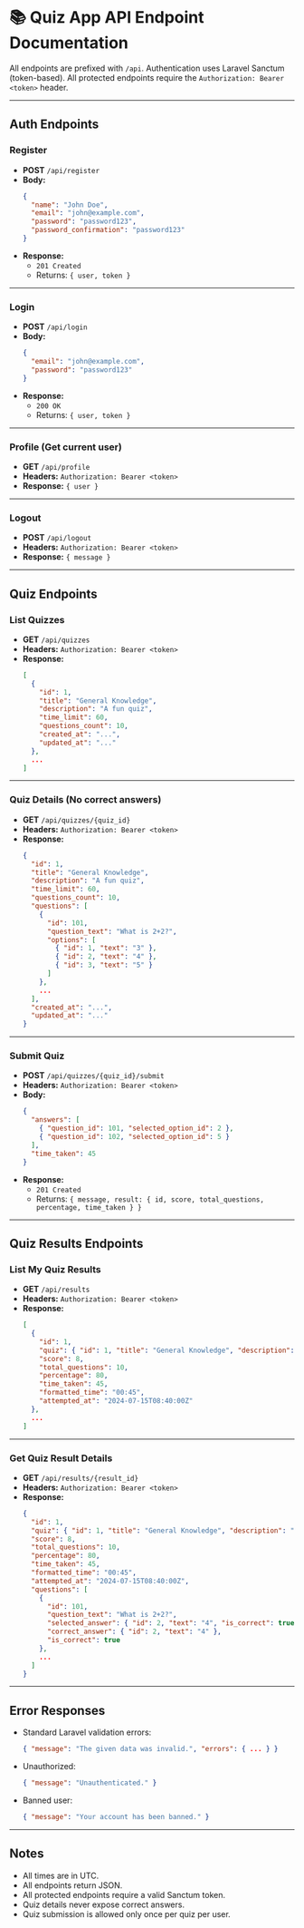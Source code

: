 # 📚 Quiz App API Endpoint Documentation

All endpoints are prefixed with `/api`.
Authentication uses Laravel Sanctum (token-based).
All protected endpoints require the `Authorization: Bearer <token>` header.

---

## Auth Endpoints

### Register
- **POST** `/api/register`
- **Body:**
  ```json
  {
    "name": "John Doe",
    "email": "john@example.com",
    "password": "password123",
    "password_confirmation": "password123"
  }
  ```
- **Response:**
  - `201 Created`
  - Returns: `{ user, token }`

---

### Login
- **POST** `/api/login`
- **Body:**
  ```json
  {
    "email": "john@example.com",
    "password": "password123"
  }
  ```
- **Response:**
  - `200 OK`
  - Returns: `{ user, token }`

---

### Profile (Get current user)
- **GET** `/api/profile`
- **Headers:** `Authorization: Bearer <token>`
- **Response:** `{ user }`

---

### Logout
- **POST** `/api/logout`
- **Headers:** `Authorization: Bearer <token>`
- **Response:** `{ message }`

---

## Quiz Endpoints

### List Quizzes
- **GET** `/api/quizzes`
- **Headers:** `Authorization: Bearer <token>`
- **Response:**
  ```json
  [
    {
      "id": 1,
      "title": "General Knowledge",
      "description": "A fun quiz",
      "time_limit": 60,
      "questions_count": 10,
      "created_at": "...",
      "updated_at": "..."
    },
    ...
  ]
  ```

---

### Quiz Details (No correct answers)
- **GET** `/api/quizzes/{quiz_id}`
- **Headers:** `Authorization: Bearer <token>`
- **Response:**
  ```json
  {
    "id": 1,
    "title": "General Knowledge",
    "description": "A fun quiz",
    "time_limit": 60,
    "questions_count": 10,
    "questions": [
      {
        "id": 101,
        "question_text": "What is 2+2?",
        "options": [
          { "id": 1, "text": "3" },
          { "id": 2, "text": "4" },
          { "id": 3, "text": "5" }
        ]
      },
      ...
    ],
    "created_at": "...",
    "updated_at": "..."
  }
  ```

---

### Submit Quiz
- **POST** `/api/quizzes/{quiz_id}/submit`
- **Headers:** `Authorization: Bearer <token>`
- **Body:**
  ```json
  {
    "answers": [
      { "question_id": 101, "selected_option_id": 2 },
      { "question_id": 102, "selected_option_id": 5 }
    ],
    "time_taken": 45
  }
  ```
- **Response:**
  - `201 Created`
  - Returns: `{ message, result: { id, score, total_questions, percentage, time_taken } }`

---

## Quiz Results Endpoints

### List My Quiz Results
- **GET** `/api/results`
- **Headers:** `Authorization: Bearer <token>`
- **Response:**
  ```json
  [
    {
      "id": 1,
      "quiz": { "id": 1, "title": "General Knowledge", "description": "..." },
      "score": 8,
      "total_questions": 10,
      "percentage": 80,
      "time_taken": 45,
      "formatted_time": "00:45",
      "attempted_at": "2024-07-15T08:40:00Z"
    },
    ...
  ]
  ```

---

### Get Quiz Result Details
- **GET** `/api/results/{result_id}`
- **Headers:** `Authorization: Bearer <token>`
- **Response:**
  ```json
  {
    "id": 1,
    "quiz": { "id": 1, "title": "General Knowledge", "description": "..." },
    "score": 8,
    "total_questions": 10,
    "percentage": 80,
    "time_taken": 45,
    "formatted_time": "00:45",
    "attempted_at": "2024-07-15T08:40:00Z",
    "questions": [
      {
        "id": 101,
        "question_text": "What is 2+2?",
        "selected_answer": { "id": 2, "text": "4", "is_correct": true },
        "correct_answer": { "id": 2, "text": "4" },
        "is_correct": true
      },
      ...
    ]
  }
  ```

---

## Error Responses

- Standard Laravel validation errors:
  ```json
  { "message": "The given data was invalid.", "errors": { ... } }
  ```
- Unauthorized:
  ```json
  { "message": "Unauthenticated." }
  ```
- Banned user:
  ```json
  { "message": "Your account has been banned." }
  ```

---

## Notes

- All times are in UTC.
- All endpoints return JSON.
- All protected endpoints require a valid Sanctum token.
- Quiz details never expose correct answers.
- Quiz submission is allowed only once per quiz per user. 